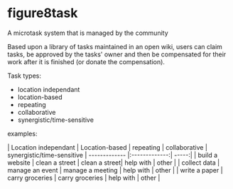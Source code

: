 # figure8task

A microtask system that is managed by the community

Based upon a library of tasks maintained in an open wiki, users can claim tasks, be approved by the tasks' owner and then be compensated for their work after it is finished (or donate the compensation).  

Task types:
* location independant
* location-based
* repeating
* collaborative
* synergistic/time-sensitive

examples:

| Location independant | Location-based | repeating | collaborative | synergistic/time-sensitive
| ------------- |:-------------:| -----:|
| build a website | clean a street | clean a street| help with | other |
| collect data      | manage an event |   manage a meeting | help with | other |
| write a paper | carry groceries |    carry groceries | help with | other |
